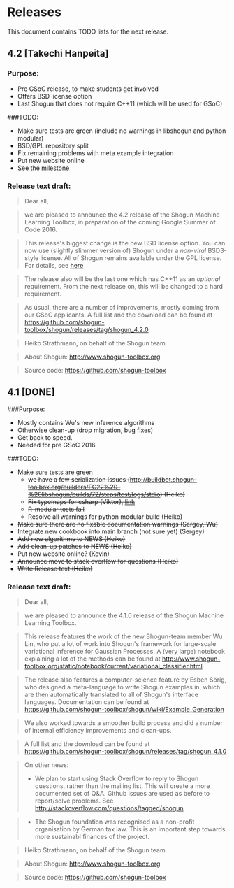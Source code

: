 # Releases
This document contains TODO lists for the next release.

## 4.2 [Takechi Hanpeita]
### Purpose:
 * Pre GSoC release, to make students get involved
 * Offers BSD license option
 * Last Shogun that does not require C++11 (which will be used for GSoC)

###TODO:
 * Make sure tests are green (include no warnings in libshogun and python modular)
 * BSD/GPL repository split
 * Fix remaining problems with meta example integration
 * Put new website online
 * See the [milestone](https://github.com/shogun-toolbox/shogun/milestones/Shogun%204.2.0%20-%20Takechi%20Hanpeita)

### Release text draft:
> Dear all,

> we are pleased to announce the 4.2 release of the Shogun Machine Learning Toolbox, in preparation of the coming Google Summer of Code 2016.

> This release's biggest change is the new BSD license option. You can now use (slightly slimmer version of) Shogun under a *non-viral* BSD3-style license. All of Shogun remains available under the GPL license. For details, see [here](TODO)

> The release also will be the last one which has C++11 as an *optional* requirement. From the next release on, this will be changed to a hard requirement.

> As usual, there are a number of improvements, mostly coming from our GSoC applicants. A full list and the download can be found at
> https://github.com/shogun-toolbox/shogun/releases/tag/shogun_4.2.0

> Heiko Strathmann, on behalf of the Shogun team

> About Shogun:
> http://www.shogun-toolbox.org

> Source code:
> https://github.com/shogun-toolbox

## 4.1 [DONE]
###Purpose:
 * Mostly contains Wu's new inference algorithms
 * Otherwise clean-up (drop migration, bug fixes)
 * Get back to speed.
 * Needed for pre GSoC 2016

###TODO:
 * Make sure tests are green
   * ~~we have a few serialization issues (http://buildbot.shogun-toolbox.org/builders/FC22%20-%20libshogun/builds/72/steps/test/logs/stdio) (Heiko)~~
   * ~~Fix typemaps for csharp (Viktor), [link](https://github.com/shogun-toolbox/shogun/issues/2425)~~
   * ~~R-modular tests fail~~
   * ~~Resolve all warnings for python modular build (Heiko)~~
 * ~~Make sure there are no fixable documentation warnings (Sergey, Wu)~~
 * Integrate new cookbook into main branch (not sure yet) (Sergey)
 * ~~Add new algorithms to NEWS (Heiko)~~
 * ~~Add clean-up patches to NEWS (Heiko)~~
 * Put new website online? (Kevin)
 * ~~Announce move to stack overflow for questions (Heiko)~~
 * ~~Write Release text (Heiko)~~

### Release text draft:
> Dear all,

> we are pleased to announce the 4.1.0 release of the Shogun Machine Learning Toolbox.

> This release features the work of the new Shogun-team member Wu Lin, who put a lot of work into Shogun's framework for large-scale variational inference for Gaussian Processes. A (very large) notebook explaining a lot of the methods can be found at http://www.shogun-toolbox.org/static/notebook/current/variational_classifier.html

> The release also features a computer-science feature by Esben Sörig, who designed a meta-language to write Shogun examples in, which are then automatically translated to all of Shogun's interface languages. Documentation can be found at https://github.com/shogun-toolbox/shogun/wiki/Example_Generation

> We also worked towards a smoother build process and did a number of internal efficiency improvements and clean-ups.

> A full list and the download can be found at
> https://github.com/shogun-toolbox/shogun/releases/tag/shogun_4.1.0

> On other news:
>  * We plan to start using Stack Overflow to reply to Shogun questions, rather than the mailing list. This will create a more documented set of Q&A. Github issues are used as before to report/solve problems. See http://stackoverflow.com/questions/tagged/shogun

>  * The Shogun foundation was recognised as a non-profit organisation by German tax law. This is an important step towards more sustainabl finances of the project.

> Heiko Strathmann, on behalf of the Shogun team

> About Shogun:
> http://www.shogun-toolbox.org

> Source code:
> https://github.com/shogun-toolbox